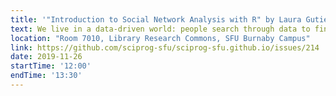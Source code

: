 ```yaml
---
title: '"Introduction to Social Network Analysis with R" by Laura Gutierrez Funderburk'
text: We live in a data-driven world: people search through data to find insights to inform their decisions. The skill is helpful not only for data scientists but for almost everyone. In this workshop, you will learn how to communicate with relational databases through SQL. You will learn -- and practice with hands-on exercises -- how to manipulate data and build queries that communicate with more than one table.
location: "Room 7010, Library Research Commons, SFU Burnaby Campus"
link: https://github.com/sciprog-sfu/sciprog-sfu.github.io/issues/214
date: 2019-11-26
startTime: '12:00'
endTime: '13:30'
---
```

